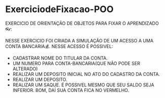 # ExerciciodeFixacao-POO

EXERCICIO DE ORIENTAÇÃO DE OBJETOS PARA FIXAR O APRENDIZADO👓:

NESSE EXERCICIO FOI CRIADA A SIMULAÇÃO DE UM ACESSO A UMA CONTA BANCARIA💰.
NESSE ACESSO É POSSIVEL:
<ul>
  <li>CADASTRAR NOME DO TITULAR DA CONTA.</li>
  <li>UM NUMERO PARA CONTA-BANCARIA(QUE NÃO PODE SER ALTERADO)</li>
  <li>REALIZAR UM DEPOSITO INICIAL NO ATO DO CADASTRO DA CONTA.</li>
  <li>REALIZAR UM DEPOSITO.</li>
   <li> REALIZAR UM SAQUE. É POSSIVEL MESMO QUE SEU SALDO SEJA INFERIOR. BOM, DAÍ SUA CONTA FICA NO VERMELHO.</li>
</ul>
